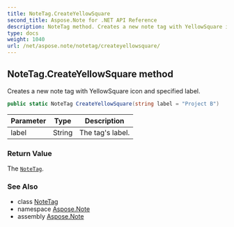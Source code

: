 ```yaml
---
title: NoteTag.CreateYellowSquare
second_title: Aspose.Note for .NET API Reference
description: NoteTag method. Creates a new note tag with YellowSquare icon and specified label
type: docs
weight: 1040
url: /net/aspose.note/notetag/createyellowsquare/
---
```

## NoteTag.CreateYellowSquare method

Creates a new note tag with YellowSquare icon and specified label.

```csharp
public static NoteTag CreateYellowSquare(string label = "Project B")
```

| Parameter | Type | Description |
| --- | --- | --- |
| label | String | The tag's label. |

### Return Value

The [`NoteTag`](../).

### See Also

* class [NoteTag](../)
* namespace [Aspose.Note](../../notetag/)
* assembly [Aspose.Note](../../../)


